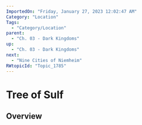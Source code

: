 ```yaml
---
ImportedOn: "Friday, January 27, 2023 12:02:47 AM"
Category: "Location"
Tags:
  - "Category/Location"
parent:
  - "Ch. 03 - Dark Kingdoms"
up:
  - "Ch. 03 - Dark Kingdoms"
next:
  - "Nine Cities of Niemheim"
RWtopicId: "Topic_1785"
---
```

# Tree of Sulf
## Overview
